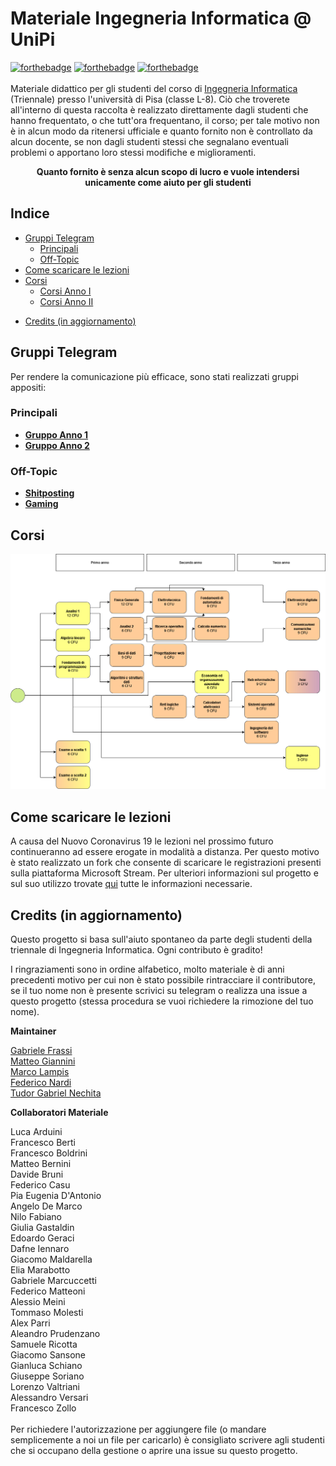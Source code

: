 # Materiale Ingegneria Informatica @ UniPi
[![forthebadge](https://forthebadge.com/images/badges/built-with-love.svg)](https://forthebadge.com)
[![forthebadge](https://forthebadge.com/images/badges/uses-git.svg)](https://forthebadge.com)
[![forthebadge](https://forthebadge.com/images/badges/check-it-out.svg)](https://forthebadge.com)
<br><br>
Materiale didattico per gli studenti del corso di [Ingegneria Informatica](https://www.unipi.it/index.php/lauree/corso/10276) (Triennale) presso l'università di Pisa (classe L-8). Ciò che troverete all'interno di questa raccolta è realizzato direttamente dagli studenti che hanno frequentato, o che tutt'ora frequentano, il corso; per tale motivo non è in alcun modo da ritenersi ufficiale e quanto fornito non è controllato da alcun docente, se non dagli studenti stessi che segnalano eventuali problemi o apportano loro stessi modifiche e miglioramenti.
<p align="center"><b>Quanto fornito è senza alcun scopo di lucro e vuole intendersi unicamente come aiuto per gli studenti</b></p>

## Indice
  - [Gruppi Telegram](#gruppi-telegram)
    - [Principali](#principali)
    - [Off-Topic](#off-topic)
  - [Come scaricare le lezioni](#come-scaricare-le-lezioni)  
  - [Corsi](#corsi)
    - [Corsi Anno I](#corsi-anno-i)
    - [Corsi Anno II](#corsi-anno-ii)
<!--  - [Libri di testo](#libri-di-testo)
    - [Libri del Primo anno](#libri-del-primo-anno) -->
  - [Credits (in aggiornamento)](#credits-in-aggiornamento)


## Gruppi Telegram
Per rendere la comunicazione più efficace, sono stati realizzati gruppi appositi:

### Principali
- **[ Gruppo Anno 1](https://kutt.it/inginf1)**
- **[ Gruppo Anno 2](https://kutt.it/inginf2)**

### Off-Topic
- **[Shitposting](https://t.me/joinchat/ALDXWEt7IxLWwQ1i5x4fvA)**
- **[Gaming](https://t.me/joinchat/Cb7psFd1nwYjtrMekE51hg)**

## Corsi
<!--
Di seguito sono elencati tutti i corsi tenuti dai docenti, separati per anno di corso e semestre nel quale esso viene erogato.
 ###  Corsi Anno I  [AA.2019-2020] 
 1. _Primo semestre_
      
      1. **Algebra Lineare** (12 cfu con Analisi II) - [Longo Placido](http://pagine.dm.unipi.it/alan/)
      2. **Analisi Matematica I** (12 cfu) - [Luigi Carlo Berselli](http://pagine.dm.unipi.it/berselli/dida/maindida.html)
      3. **Fondamenti di Programmazione** (9 cfu) - [Marco Cococcioni](http://www.iet.unipi.it/m.cococcioni/) -->
   
 <!--2. _Secondo semestre_
      
      1. **Algoritmi e Strutture Dati** (6 cfu) - [Nicoletta De Francesco](http://www.iet.unipi.it/n.defrancesco/) - Antonio Luca Alfeo
      2. **Analisi Matematica II** (12 cfu con Algebra lineare) - [Longo Placido](http://pagine.dm.unipi.it/alan/)
      3. **Basi di Dati** (9 cfu) - Gigliola Vaglini - [Francesco Pistolesi](http://www.iet.unipi.it/f.pistolesi/teaching.html)
      4. **Fisica Generale I** (12 cfu) - [Guido Emilio Tonelli](http://www2.ing.unipi.it/~a004898/) - [Maria Agnese Ciocci](https://www.pi.infn.it/~ciocci/) -->

<!-- ### Corsi Anno II [AA.2020-2021]
<!--
1. _Primo semestre_
      1. **Calcolo Numerico** (6 cfu) - [Paolo Ghelardoni](http://pagine.dm.unipi.it/ghelardoni/)
      2. **Elettrotecnica** (6 cfu) - [Emanuele Crisostomi](https://people.unipi.it/emanuele_crisostomi/didattica/)
      3. **Progettazione WEB** (6 cfu) - [Francesco Marcelloni](http://www.iet.unipi.it/f.marcelloni/)
      4. **Reti Logiche** (9 cfu) - [Giovanni Stea](http://docenti.ing.unipi.it/~a080368/Teaching/RetiLogiche/index_RL.html) - Raffaele Zippo -->
  <!--
2. _Secondo semestre_
      1. **Ricerca Operativa** (9 cfu) - [Massimo Pappalardo](http://pages.di.unipi.it/mpappalardo/)
      2. **Fondamenti di Automatica** (9 cfu) - [Mario Innocenti](https://people.unipi.it/mario_innocenti/) - [Lorenzo Pollini](https://people.unipi.it/lorenzo_pollini/)
      3. **Economia e Organizzazione Aziendale** (6 cfu) - Antonella Martini - Paola Belinghieri
      4. **Calcolatori Elettronici** (9 cfu) - [Giuseppe Lettieri](http://www.iet.unipi.it/g.lettieri/) -->

![An image](https://github.com/Guray00/IngegneriaInformatica/blob/master/propedeuticita_schema.png?raw=true) <!-- .element height="25%" width="25%" -->

## Come scaricare le lezioni
A causa del Nuovo Coronavirus 19 le lezioni nel prossimo futuro continueranno ad essere erogate in modalità a distanza. Per questo motivo è stato realizzato un fork che consente di scaricare le registrazioni presenti sulla piattaforma Microsoft Stream. Per ulteriori informazioni sul progetto e sul suo utilizzo trovate [qui](https://github.com//Guray00/destreamer-unipi) tutte le informazioni necessarie.

<!--- ## Libri di testo

Di seguito trovate una lista dei libri di testo suggeriti per ogni corso (potrebbe non essere sempre aggiornato, verificare).
I testi, in base all'esperienza degli studenti, si suddividono in:

1) **Non necessario**: Il materiale fornito dal professore è sufficiente per passare l'esame.
2) **Utile**: Utile per vedere più nel dettaglio alcuni argomenti.
3) **Consigliato**: Il libro è consigliato per seguire il corso del professore.
4) **Fondamentale**: Il libro di testo risulta imprescindibile per seguire il corso.

### Libri del Primo anno  

- **Analisi Matematica I** - _Consigliato_<br>
  **Testo consigliato**: Analisi matematica I di _Carlo D. Pagani & Sandro Salsa_.  

- **Fondamenti di Programmazione** - _Utile_    
  **Testo consigliato**:<br> 
      1) "Introduzione alla programmazione ed elementi di strutture dati con il linguaggio C++" [dalla 5° in poi] di _Andrea Domenici, Graziano Frosini_.<br>
      2) "Note sull’organizzazione di un calcolatore e Rappresentazione dell’informazione" di _Paolo Corsini, Graziano Frosini_<br>
  **Note studenti**: Il professore mette delle slide a disposizione sufficenti, il testo approfondisce però in modo più accurato alcuni argomenti.

- **Algebra Lineare e Analisi Matematica II** - _Non necessario_    
  **Testo consigliato**:<br> 
      1) "Algebra Lineare" di _Serge Lang_<br>
  **Note studenti**: Bastano le dispense fornite dal docente. 
 
- **Basi di Dati** - _Utile_  
  **Testo consigliato**:<br> 
      1) "Basi di Dati" di _Paolo Atzeni, Stefano Ceri & altri_<br>
  **Note studenti**: I professori mettono delle slide a disposizione, quelle di Pistolesi su SQL sono molto valide.   

- **Fisica Generale I** - _Consigliato_    
  **Testo consigliato**:<br> 
      1) "Fisica per scienze e ingegneria volumi 1 & 2" di _Raymond A. Serway & altri_        

- **Algoritmi e Strutture Dati** - _Non necessario_    
  **Note studenti**: La professoressa mette una dispensa molto completa a disposizione.  
  
### Libri del Secondo anno  

- **Calcolo Numerico** - _Non necessario_<br>
  **Testo consigliato**: Nessuno.<br> 
  **Note studenti**: Il professore mette delle slide a disposizione sufficenti, il testo approfondisce però in modo più accurato alcuni argomenti.<br>

- **Elettrotecnica** - _Utile_    
  **Testo consigliato**:<br> 
      1) "Lezioni di Elettrotecnica" di _Marco Raugi_.<br>
      2) "Eserciziario elettrotecnica" di _Francesco Bertoncini_.<br>
  **Note studenti**: Consigliato per alcune cose ma possono essere sufficienti gli appunti.

- **Reti Logiche** - _Fondamentale_    
  **Testo consigliato**:<br> 
      1) "Dalle porte AND, OR, NOT al Sistema calcolatore" di _Paolo Corsini_, edizioni ETS <br>
      2) "Circuiti logici per le operazioni sui numeri naturali e sui numeri interi" di _Paolo Corsini_, edizioni ETS<br>
      3) "Il Calcolatore Didattico C86.32" di _Paolo Corsini_, edizioni ETS (nuova edizione)<br>
  **Note studenti**: Definire i libri sopra essenziali è dire decisamente poco, per cui l'acquisto è molto più che consigliato.<br>
  
- **Progettazione web** - _Non necessario_<br>
  **Testo consigliato**: Nessuno.<br> 
  **Note studenti**: Il professore mette a disposizione delle diapositive in inglese. Si consiglia di seguire i laboratori.<br>*/--->
  
## Credits (in aggiornamento)

Questo progetto si basa sull'aiuto spontaneo da parte degli studenti della triennale di Ingegneria Informatica. Ogni contributo è gradito!

I ringraziamenti sono in ordine alfabetico, molto materiale è di anni precedenti motivo per cui non è stato possibile rintracciare il contributore, se il tuo nome non è presente scrivici su telegram o realizza una issue a questo progetto (stessa procedura se vuoi richiedere la rimozione del tuo nome).

**Maintainer**

[Gabriele Frassi](https://github.com/gabrielefrax)<br>
[Matteo Giannini](https://github.com/matteogiannini)<br>
[Marco Lampis](https://github.com/Guray00)<br>
[Federico Nardi](https://github.com/fedenardii)<br>
[Tudor Gabriel Nechita](https://github.com/NechGab)

**Collaboratori Materiale**

Luca Arduini<br>
Francesco Berti<br>
Francesco Boldrini<br>
Matteo Bernini<br>
Davide Bruni<br>
Federico Casu<br>
Pia Eugenia D'Antonio<br>
Angelo De Marco<br>
Nilo Fabiano<br>
Giulia Gastaldin<br>
Edoardo Geraci<br>
Dafne Iennaro<br>
Giacomo Maldarella<br>
Elia Marabotto<br>
Gabriele Marcuccetti<br>
Federico Matteoni<br>
Alessio Meini<br>
Tommaso Molesti<br>
Alex Parri<br>
Aleandro Prudenzano<br>
Samuele Ricotta<br>
Giacomo Sansone<br>
Gianluca Schiano<br>
Giuseppe Soriano<br>
Lorenzo Valtriani<br>
Alessandro Versari<br>
Francesco Zollo<br><br>
Per richiedere l'autorizzazione per aggiungere file (o mandare semplicemente a noi un file per caricarlo) è consigliato scrivere agli studenti che si occupano della gestione o aprire una issue su questo progetto.
